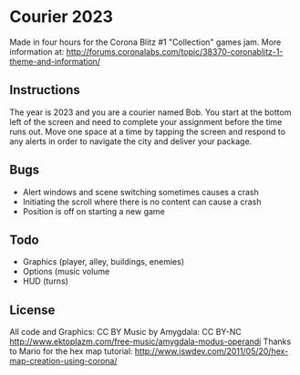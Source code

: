 Courier 2023
================================

Made in four hours for the Corona Blitz #1 "Collection" games jam. More information at: http://forums.coronalabs.com/topic/38370-coronablitz-1-theme-and-information/

Instructions
-------------------------
The year is 2023 and you are a courier named Bob. You start at the bottom left of the screen and need to complete your assignment before the time runs out. Move one space at a time by tapping the screen and respond to any alerts in order to navigate the city and deliver your package.

Bugs
-------------------------

* Alert windows and scene switching sometimes causes a crash
* Initiating the scroll where there is no content can cause a crash
* Position is off on starting a new game

Todo
-------------------------

* Graphics (player, alley, buildings, enemies)
* Options (music volume
* HUD (turns)

License
-------------------------
All code and Graphics: CC BY
Music by Amygdala: CC BY-NC http://www.ektoplazm.com/free-music/amygdala-modus-operandi
Thanks to Mario for the hex map tutorial: http://www.iswdev.com/2011/05/20/hex-map-creation-using-corona/
